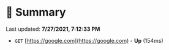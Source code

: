 # 📖 Summary
Last updated: **7/27/2021, 7:12:33 PM**

- `GET` [https://google.com](https://google.com) - **Up** (154ms)
